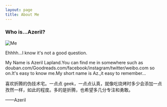 ```yaml
---
layout: page
title: About Me
---
```


### Who is...Azeril?
![Me](http://dreamofbook.qiniudn.com/Az..png)  

Ehhhh...I know it's not a good question.

My Name is Azeril Lapland.You can find me in somewhere such as douban.com/Goodreads.com/facebook/instagram/twitter/weibo.com so on.It's easy to know me.My short name is Az.,it easy to remember...

喜欢折腾的伪技术宅。一点点 geek，一点点认真，就像吃烧烤时多少会添加一点孜然一样，如此的程度。多的是折腾，也希望多几分专注和勇敢。

——Azeril


<script type="text/javascript" src="http://www.xiami.com/widget/player-single?uid=1614969&sid=1770201852&mode=js"></script>